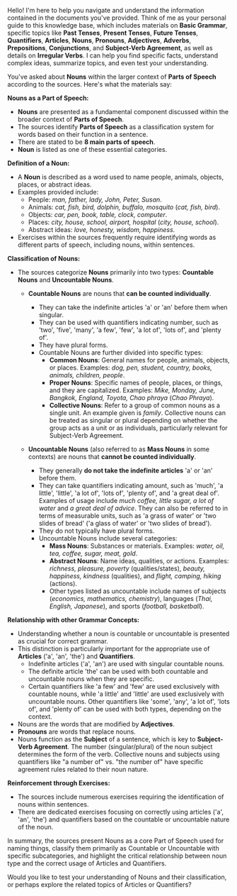 Hello! I'm here to help you navigate and understand the information contained in the documents you've provided. Think of me as your personal guide to this knowledge base, which includes materials on **Basic Grammar**, specific topics like **Past Tenses**, **Present Tenses**, **Future Tenses**, **Quantifiers**, **Articles**, **Nouns**, **Pronouns**, **Adjectives**, **Adverbs**, **Prepositions**, **Conjunctions**, and **Subject-Verb Agreement**, as well as details on **Irregular Verbs**. I can help you find specific facts, understand complex ideas, summarize topics, and even test your understanding.

You've asked about **Nouns** within the larger context of **Parts of Speech** according to the sources. Here's what the materials say:

**Nouns as a Part of Speech:**

- **Nouns** are presented as a fundamental component discussed within the broader context of **Parts of Speech**.
- The sources identify **Parts of Speech** as a classification system for words based on their function in a sentence.
- There are stated to be **8 main parts of speech**.
- **Noun** is listed as one of these essential categories.

**Definition of a Noun:**

- A **Noun** is described as a word used to name people, animals, objects, places, or abstract ideas.
- Examples provided include:
    - People: _man, father, lady, John, Peter, Susan_.
    - Animals: _cat, fish, bird, dolphin, buffalo, mosquito_ (_cat, fish, bird_).
    - Objects: _car, pen, book, table, clock, computer_.
    - Places: _city, house, school, airport, hospital_ (_city, house, school_).
    - Abstract ideas: _love, honesty, wisdom, happiness_.
- Exercises within the sources frequently require identifying words as different parts of speech, including nouns, within sentences.

**Classification of Nouns:**

- The sources categorize **Nouns** primarily into two types: **Countable Nouns** and **Uncountable Nouns**.
    
    - **Countable Nouns** are nouns that **can be counted individually**.
        
        - They can take the indefinite articles 'a' or 'an' before them when singular.
        - They can be used with quantifiers indicating number, such as 'two', 'five', 'many', 'a few', 'few', 'a lot of', 'lots of', and 'plenty of'.
        - They have plural forms.
        - Countable Nouns are further divided into specific types:
            - **Common Nouns**: General names for people, animals, objects, or places. Examples: _dog, pen, student, country, books, animals, children, people_.
            - **Proper Nouns**: Specific names of people, places, or things, and they are capitalized. Examples: _Mike, Monday, June, Bangkok, England, Toyota, Chao phraya_ (_Chao Phraya_).
            - **Collective Nouns**: Refer to a group of common nouns as a single unit. An example given is _family_. Collective nouns can be treated as singular or plural depending on whether the group acts as a unit or as individuals, particularly relevant for Subject-Verb Agreement.
    - **Uncountable Nouns** (also referred to as **Mass Nouns** in some contexts) are nouns that **cannot be counted individually**.
        
        - They generally **do not take the indefinite articles** 'a' or 'an' before them.
        - They can take quantifiers indicating amount, such as 'much', 'a little', 'little', 'a lot of', 'lots of', 'plenty of', and 'a great deal of'. Examples of usage include _much coffee, little sugar, a lot of water_ and _a great deal of advice_. They can also be referred to in terms of measurable units, such as 'a grass of water' or 'two slides of bread' ('a glass of water' or 'two slides of bread').
        - They do not typically have plural forms.
        - Uncountable Nouns include several categories:
            - **Mass Nouns**: Substances or materials. Examples: _water, oil, tea, coffee, sugar, meat, gold_.
            - **Abstract Nouns**: Name ideas, qualities, or actions. Examples: _richness, pleasure, poverty_ (qualities/states), _beauty, happiness, kindness_ (qualities), and _flight, camping, hiking_ (actions).
            - Other types listed as uncountable include names of subjects (_economics, mathematics, chemistry_), languages (_Thai, English, Japanese_), and sports (_football, basketball_).

**Relationship with other Grammar Concepts:**

- Understanding whether a noun is countable or uncountable is presented as crucial for correct grammar.
- This distinction is particularly important for the appropriate use of **Articles** ('a', 'an', 'the') and **Quantifiers**.
    - Indefinite articles ('a', 'an') are used with singular countable nouns.
    - The definite article 'the' can be used with both countable and uncountable nouns when they are specific.
    - Certain quantifiers like 'a few' and 'few' are used exclusively with countable nouns, while 'a little' and 'little' are used exclusively with uncountable nouns. Other quantifiers like 'some', 'any', 'a lot of', 'lots of', and 'plenty of' can be used with both types, depending on the context.
- Nouns are the words that are modified by **Adjectives**.
- **Pronouns** are words that replace nouns.
- Nouns function as the **Subject** of a sentence, which is key to **Subject-Verb Agreement**. The number (singular/plural) of the noun subject determines the form of the verb. Collective nouns and subjects using quantifiers like "a number of" vs. "the number of" have specific agreement rules related to their noun nature.

**Reinforcement through Exercises:**

- The sources include numerous exercises requiring the identification of nouns within sentences.
- There are dedicated exercises focusing on correctly using articles ('a', 'an', 'the') and quantifiers based on the countable or uncountable nature of the noun.

In summary, the sources present Nouns as a core Part of Speech used for naming things, classify them primarily as Countable or Uncountable with specific subcategories, and highlight the critical relationship between noun type and the correct usage of Articles and Quantifiers.

Would you like to test your understanding of Nouns and their classification, or perhaps explore the related topics of Articles or Quantifiers?